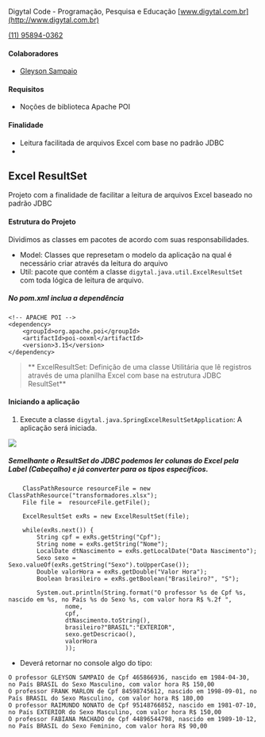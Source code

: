  Digytal Code - Programação, Pesquisa e Educação
[www.digytal.com.br](http://www.digytal.com.br) 

[(11) 95894-0362](https://api.whatsapp.com/send?phone=5511958940362)


#### Colaboradores
- [Gleyson Sampaio](https://github.com/glysns)

#### Requisitos
- Noções de biblioteca Apache POI

#### Finalidade
- Leitura facilitada de arquivos Excel com base no padrão JDBC
- 
## Excel ResultSet
Projeto com a finalidade de facilitar a leitura de arquivos Excel baseado no padrão JDBC

#### Estrutura do Projeto
Dividimos as classes em pacotes de acordo com suas responsabilidades.
- Model: Classes que represetam o modelo da aplicação na qual é necessário criar através da leitura do arquivo
- Util: pacote que contém a classe `digytal.java.util.ExcelResultSet` com toda lógica de leitura de arquivo.

##### No pom.xml inclua a dependência

```
<!-- APACHE POI -->
<dependency>
	<groupId>org.apache.poi</groupId>
	<artifactId>poi-ooxml</artifactId>
	<version>3.15</version>
</dependency>
```
> ** ExcelResultSet: Definição de uma classe Utilitária que lê registros através de uma planilha Excel com base na estrutura JDBC ResultSet**


#### Iniciando a aplicação

1. Execute a classe `digytal.java.SpringExcelResultSetApplication`: A aplicação será iniciada.

![](https://github.com/glysns/java-exemplos/blob/main/spring/spring-poi-excel-resultset/src/main/resources/exrs-poi-sample.png)

##### Semelhante o ResultSet do JDBC podemos ler colunas do Excel pela Label (Cabeçalho) e já converter para os tipos específicos.
```
	ClassPathResource resourceFile = new ClassPathResource("transformadores.xlsx");
	File file =  resourceFile.getFile();

	ExcelResultSet exRs = new ExcelResultSet(file);

	while(exRs.next()) {
		String cpf = exRs.getString("Cpf");
		String nome = exRs.getString("Nome");
		LocalDate dtNascimento = exRs.getLocalDate("Data Nascimento");
		Sexo sexo = Sexo.valueOf(exRs.getString("Sexo").toUpperCase());
		Double valorHora = exRs.getDouble("Valor Hora");
		Boolean brasileiro = exRs.getBoolean("Brasileiro?", "S");

		System.out.println(String.format("O professor %s de Cpf %s, nascido em %s, no País %s do Sexo %s, com valor hora R$ %.2f ",
				nome,
				cpf,
				dtNascimento.toString(),
				brasileiro?"BRASIL":"EXTERIOR",
				sexo.getDescricao(),
				valorHora
				));		
```

* Deverá retornar no console algo do tipo:
```
O professor GLEYSON SAMPAIO de Cpf 465866936, nascido em 1984-04-30, no País BRASIL do Sexo Masculino, com valor hora R$ 150,00 
O professor FRANK MARLON de Cpf 84598745612, nascido em 1998-09-01, no País BRASIL do Sexo Masculino, com valor hora R$ 180,00 
O professor RAIMUNDO NONATO de Cpf 95148766852, nascido em 1981-07-10, no País EXTERIOR do Sexo Masculino, com valor hora R$ 150,00 
O professor FABIANA MACHADO de Cpf 44896544798, nascido em 1989-10-12, no País BRASIL do Sexo Feminino, com valor hora R$ 90,00 
```

